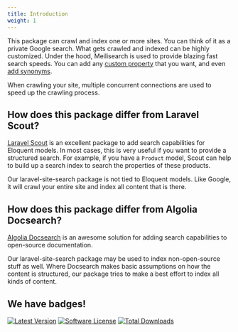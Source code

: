 ```yaml
---
title: Introduction
weight: 1
---
```


This package can crawl and index one or more sites. You can think of it as a private Google search. What gets crawled and indexed can be highly customized. Under the hood, Meilisearch is used to provide blazing fast search speeds. You can add any [custom property](/docs/laravel-site-search/v1/advanced-usage/indexing-extra-properties) that you want, and even [add synonyms](https://spatie.be/docs/laravel-site-search/v1/advanced-usage/customizing-meilisearch-settings#modifying-index-settings).

When crawling your site, multiple concurrent connections are used to speed up the crawling process.

## How does this package differ from Laravel Scout?

[Laravel Scout](https://laravel.com/docs/8.x/scout) is an excellent package to add search capabilities for Eloquent models. In most cases, this is very useful if you want to provide a structured search. For example, if you have a `Product` model, Scout can help to build up a search index to search the properties of these products.

Our laravel-site-search package is not tied to Eloquent models. Like Google, it will crawl your entire site and index all content that is there.

## How does this package differ from Algolia Docsearch?

[Algolia Docsearch](https://docsearch.algolia.com/) is an awesome solution for adding search capabilities to open-source documentation. 

Our laravel-site-search package may be used to index non-open-source stuff as well. Where Docsearch makes basic assumptions on how the content is structured, our package tries to make a best effort to index all kinds of content.

## We have badges!

<section class="article_badges">
    <a href="https://github.com/spatie/laravel-site-search/releases"><img src="https://img.shields.io/github/release/spatie/laravel-site-search.svg?style=flat-square" alt="Latest Version"></a>
    <a href="https://github.com/spatie/laravel-site-search/blob/master/LICENSE.md"><img src="https://img.shields.io/badge/license-MIT-brightgreen.svg?style=flat-square" alt="Software License"></a>
    <a href="https://packagist.org/packages/spatie/laravel-site-search"><img src="https://img.shields.io/packagist/dt/spatie/laravel-site-search.svg?style=flat-square" alt="Total Downloads"></a>
</section>
